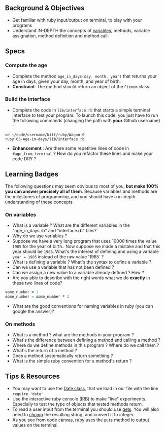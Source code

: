 ## Background & Objectives
- Get familiar with ruby input/output on terminal, to play with your programs
- Understand IN-DEPTH the concepts of [variables](http://en.wikipedia.org/wiki/Program_variable), methods, variable assignation, method definition and method call.

## Specs
### Compute the age
- Complete the method `age_in_days(day, month, year)` that returns your age in days, given your day, month, and year of birth. 
- **Constraint**: The method should return an object of the `Fixnum` class.

### Build the interface
- Complete the code in `lib/interface.rb` that starts a simple terminal interface to test your program. To launch this code, you just have to run the following commands (changing the path with **your** Github username) :

```
cd ~/code/username/kitt/ruby/Wagon-0
ruby 03-Age-in-days/lib/interface.rb
```

- **Enhancement** : Are there some repetitive lines of code in `#age_from_terminal` ? How do you refactor these lines and make your code DRY ?


## Learning Badges
The following questions may seem obvious to most of you, **but make 100% you can answer precisely all of them**. Because variables and methods are the milestones of programming, and you should have a in-depth understanding of these concepts.

### On variables
- What is a variable ? What are the different variables in the "age_in_days.rb" and "interface.rb" files?
- Why do we use variables ?
- Suppose we have a very long program that uses 10000 times the value `1985` for the year of birth.. Now suppose we made a mistake and that this year should be `1986`. What's the interest of defining and using a variable `year = 1985` instead of the raw value '1985` ?
- What is defining a variable ? What's the syntax to define a variable ?
- Can we use a variable that has not been defined ?
- Can we assign a new value to a variable already defined ? How ?
- Are you able to describe with the right words what we do **exactly** in these two lines of code?
```ruby
some_number = 1
some_number = some_number * 2
```
- What are the good conventions for naming variables in ruby (you can google the answer)?

### On methods
- What is a method ? what are the methods in your program ?
- What's the difference between defining a method and calling a method ?
- Where do we define methods in this program ? Where do we call them ?
- What's the return of a method ?
- Does a method systematically return something ?
- What is the simple ruby convention for a method's return ?

## Tips & Resources
* You may want to use the [Date class](http://www.ruby-doc.org/stdlib-2.1.1/libdoc/date/rdoc/Date.html), that we load in our file with the line `require 'date'`
* Use the interactive ruby console (IRB) to make "live" experiments. Especially to test the type of objects that tested methods return.
* To read a user input from the terminal you should use [gets](http://www.ruby-doc.org/docs/Tutorial/part_02/user_input.html). You will also need to [chomp](http://ruby-doc.org/core-2.0.0/String.html#method-i-chomp) the resulting string, and convert it to integer.
* As you see from code canvas, ruby uses the `puts` method to output values on the terminal.



